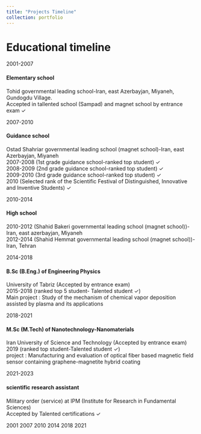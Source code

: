 ```yaml
---
title: "Projects Timeline"
collection: portfolio
---
```

<link rel="stylesheet" href="https://cdnjs.cloudflare.com/ajax/libs/Swiper/3.4.2/css/swiper.min.css">
<link rel="stylesheet" href="https://cdnjs.cloudflare.com/ajax/libs/normalize/5.0.0/normalize.min.css">
<link rel="stylesheet" href="{{base_path}}/assets/css/styletimeline.css">
<h1>Educational timeline</h1>
<div class="container">
  <div class="timeline">
    <div class="swiper-container">
      <div class="swiper-wrapper">
        <div class="swiper-slide" style="background-image: url(https://picsum.photos/1920/500?random=1);" data-year="2001">
          <div class="swiper-slide-content"><span class="timeline-year">2001-2007</span>
            <h4 class="timeline-title">Elementary school</h4>
            <p class="timeline-text">Tohid governmental leading school-Iran, east Azerbayjan, Miyaneh, Gundogdu Village.
              <br>Accepted in tallented school (Sampad) and magnet school by entrance exam ✓
            </p>
          </div>
        </div>
        <div class="swiper-slide" style="background-image: url(https://picsum.photos/1920/500?random=2);" data-year="2007">
          <div class="swiper-slide-content"><span class="timeline-year">2007-2010</span>
            <h4 class="timeline-title">Guidance school</h4>
            <p class="timeline-text">Ostad Shahriar governmental leading school (magnet school)-Iran, east Azerbayjan, Miyaneh
              <br>2007-2008 (1st grade guidance school-ranked top student) ✓
              <br>2008-2009 (2nd grade guidance school-ranked top student) ✓
              <br>2009-2010 (3rd grade guidance school-ranked top student) ✓
              <br>2010 (Selected rank of the Scientific Festival of Distinguished, Innovative and Inventive Students) ✓
            </p>
          </div>
        </div>
        <div class="swiper-slide" style="background-image: url(https://picsum.photos/1920/500?random=3);" data-year="2010">
          <div class="swiper-slide-content"><span class="timeline-year">2010-2014</span>
            <h4 class="timeline-title">High school</h4>
            <p class="timeline-text">2010-2012 (Shahid Bakeri governmental leading school (magnet school))-Iran, east azerbayjan, Miyaneh
              <br>2012-2014 (Shahid Hemmat governmental leading school (magnet school))-Iran, Tehran
            </p>
          </div>
        </div>
        <div class="swiper-slide" style="background-image: url(https://picsum.photos/1920/500?random=4);" data-year="2014">
          <div class="swiper-slide-content"><span class="timeline-year">2014-2018</span>
            <h4 class="timeline-title">B.Sc (B.Eng.) of Engineering Physics</h4>
            <p class="timeline-text">University of Tabriz (Accepted by entrance exam)
              <br>2015-2018 (ranked top 5 student- Talented student ✓)
              <br> Main project : Study of the mechanism of chemical vapor deposition assisted by plasma and its applications
            </p>
          </div>
        </div>
        <div class="swiper-slide" style="background-image: url(https://picsum.photos/1920/500?random=5);" data-year="2018">
          <div class="swiper-slide-content"><span class="timeline-year">2018-2021</span>
            <h4 class="timeline-title">M.Sc (M.Tech) of Nanotechnology-Nanomaterials</h4>
            <p class="timeline-text">Iran University of Science and Technology (Accepted by entrance exam)
            <br> 2019 (ranked top student-Talented student ✓)
            <br> project : Manufacturing and evaluation of optical fiber based magnetic field sensor containing graphene-magnetite hybrid coating
            </p>
          </div>
        </div>
        <div class="swiper-slide" style="background-image: url(https://picsum.photos/1920/500?random=6);" data-year="2021">
          <div class="swiper-slide-content"><span class="timeline-year">2021-2023</span>
            <h4 class="timeline-title">scientific research assistant</h4>
            <p class="timeline-text">Military order (service) at IPM (Institute for Research in Fundamental Sciences)
            <br>Accepted by Talented certifications ✓
            </p>
          </div>
        </div>
      </div>
      <div class="swiper-button-prev"></div>
      <div class="swiper-button-next"></div>
      <div class="swiper-pagination swiper-pagination-clickable swiper-pagination-bullets">
      <span class="swiper-pagination-bullet swiper-pagination-bullet-active">2001</span>
      <span class="swiper-pagination-bullet">2007</span>
      <span class="swiper-pagination-bullet">2010</span>
      <span class="swiper-pagination-bullet">2014</span>
      <span class="swiper-pagination-bullet">2018</span>
      <span class="swiper-pagination-bullet">2021</span></div>    
      </div>
  </div>
</div>
<script src="https://cdnjs.cloudflare.com/ajax/libs/Swiper/3.4.2/js/swiper.min.js"></script>
<script src="{{base_path}}/assets/js/function.js"></script>
